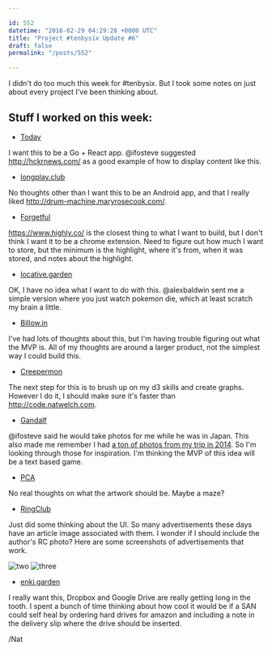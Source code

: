 ```yaml
---

id: 552
datetime: "2016-02-29 04:29:28 +0000 UTC"
title: "Project #tenbysix Update #6"
draft: false
permalink: "/posts/552"

---
```


I didn't do too much this week for #tenbysix. But I took some notes on just about every project I've been thinking about.

## Stuff I worked on this week:

 - [Today](https://github.com/icco/today)

I want this to be a Go + React app. @ifosteve suggested http://hckrnews.com/ as a good example of how to display content like this.

 - [longplay.club](https://github.com/icco/longplay.club)

No thoughts other than I want this to be an Android app, and that I really liked http://drum-machine.maryrosecook.com/. 

 - [Forgetful](https://github.com/icco/forgetful)

https://www.highly.co/ is the closest thing to what I want to build, but I don't think I want it to be a chrome extension. Need to figure out how much I want to store, but the minimum is the highlight, where it's from, when it was stored, and notes about the highlight.

 - [locative.garden](https://github.com/icco/locative.garden)

OK, I have no idea what I want to do with this. @alexbaldwin sent me a simple version where you just watch pokemon die, which at least scratch my brain a little.

 - [Billow.in](https://github.com/icco/billowin)

I've had lots of thoughts about this, but I'm having trouble figuring out what the MVP is. All of my thoughts are around a larger product, not the simplest way I could build this.

 - [Creepermon](https://github.com/icco/creepermon)

The next step for this is to brush up on my d3 skills and create graphs. However I do it, I should make sure it's faster than http://code.natwelch.com.

 - [Gandalf](https://github.com/icco/gandalf)

@ifosteve said he would take photos for me while he was in Japan. This also made me remember I had [a ton of photos from my trip in 2014](https://www.flickr.com/photos/icco/albums/72157645083974781). So I'm looking through those for inspiration. I'm thinking the MVP of this idea will be a text based game.

 - [PCA](https://github.com/icco/pca)

No real thoughts on what the artwork should be. Maybe a maze?

 - [RingClub](https://github.com/icco/ringclub)

Just did some thinking about the UI. So many advertisements these days have an article image associated with them. I wonder if I should include the author's RC photo? Here are some screenshots of advertisements that work.

![two](http://cl.natw.me/fHiu/d) ![three](http://cl.natw.me/fHjc/d)

 - [enki.garden](https://github.com/icco/enki.garden)

I really want this, Dropbox and Google Drive are really getting long in the tooth. I spent a bunch of time thinking about how cool it would be if a SAN could self heal by ordering hard drives for amazon and including a note in the delivery slip where the drive should be inserted.

/Nat

